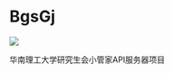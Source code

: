# BgsGj

[![](https://img.shields.io/travis/Siubaak/BgsGj.svg?style=flat-square)](https://travis-ci.org/Siubaak/BgsGj)

华南理工大学研究生会小管家API服务器项目